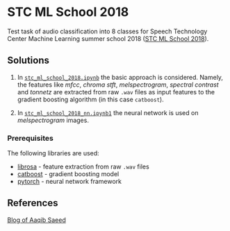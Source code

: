 # STC ML School 2018

Test task of audio classification into 8 classes for Speech Technology Center Machine Learning summer school 2018 ([STC ML School 2018](https://mlschool.speechpro.ru)).

## Solutions

1. In [`stc_ml_school_2018.ipynb`](./stc_ml_school_2018.ipynb) the basic approach is considered. Namely, the features like *mfcc*, *chroma stft*, *melspectrogram*, *spectral contrast* and *tonnetz* are extracted from raw `.wav` files as input features to the gradient boosting algorithm (in this case `catboost`).

2. In [`stc_ml_school_2018_nn.ipynb1`](./stc_ml_school_2018_nn.ipynb) the neural network is used on *melspectrogram* images.

### Prerequisites

The following libraries are used:

* [librosa](https://librosa.github.io/librosa/) - feature extraction from raw `.wav` files
* [catboost](https://github.com/catboost/catboost) - gradient boosting model
* [pytorch](https://pytorch.org) - neural network framework

## References

[Blog of Aaqib Saeed](http://aqibsaeed.github.io/2016-09-03-urban-sound-classification-part-1/)
